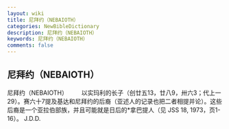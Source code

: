 ```yaml
---
layout: wiki
title: 尼拜约（NEBAIOTH）
categories: NewBibleDictionary
description: 尼拜约（NEBAIOTH）
keywords: 尼拜约（NEBAIOTH）
comments: false
---
```


## 尼拜约（NEBAIOTH）



尼拜约（NEBAIOTH）
　　以实玛利的长子（创廿五13，廿八9，卅六3；代上一29）。赛六十7提及基达和尼拜约的后裔（亚述人的记录也把二者相提并论）。这些后裔是一个亚拉伯部族，并且可能就是日后的*拿巴提人（见 JSS
18, 1973，页1-16）。
J.D.D.




